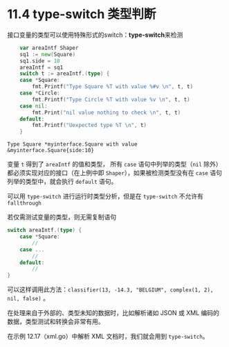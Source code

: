 # 11.4 type-switch 类型判断

接口变量的类型可以使用特殊形式的switch：**type-switch**来检测

```go
	var areaIntf Shaper
	sq1 := new(Square)
	sq1.side = 10
	areaIntf = sq1
	switch t := areaIntf.(type) {
	case *Square:
		fmt.Printf("Type Square %T with value %#v \n", t, t)
	case *Circle:
		fmt.Printf("Type Circle %T with value %v \n", t, t)
	case nil:
		fmt.Print("nil value nothing to check \n", t, t)
	default:
		fmt.Printf("Uexpected type %T \n", t)
	}
```

```
Type Square *myinterface.Square with value &myinterface.Square{side:10} 
```

变量 `t` 得到了 `areaIntf` 的值和类型， 所有 `case` 语句中列举的类型（`nil` 除外）都必须实现对应的接口（在上例中即 `Shaper`），如果被检测类型没有在 `case` 语句列举的类型中，就会执行 `default` 语句。

可以用 `type-switch` 进行运行时类型分析，但是在 `type-switch` 不允许有 `fallthrough` 

若仅需测试变量的类型，则无需复制语句

```go
switch areaIntf.(type) {
    case *Square:
    	//
    case ...
    	//
	default:
    	//
}
```

可以这样调用此方法：`classifier(13, -14.3, "BELGIUM", complex(1, 2), nil, false)` 。

在处理来自于外部的、类型未知的数据时，比如解析诸如 JSON 或 XML 编码的数据，类型测试和转换会非常有用。

在示例 12.17（xml.go）中解析 XML 文档时，我们就会用到 `type-switch`。



